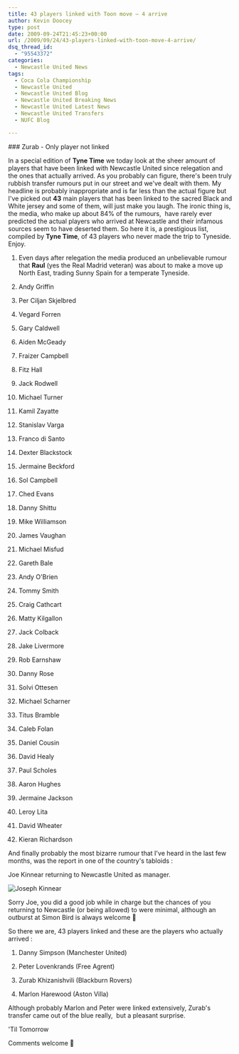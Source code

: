 ```yaml
---
title: 43 players linked with Toon move – 4 arrive
author: Kevin Doocey
type: post
date: 2009-09-24T21:45:23+00:00
url: /2009/09/24/43-players-linked-with-toon-move-4-arrive/
dsq_thread_id:
  - "95543372"
categories:
  - Newcastle United News
tags:
  - Coca Cola Championship
  - Newcastle United
  - Newcastle United Blog
  - Newcastle United Breaking News
  - Newcastle United Latest News
  - Newcastle United Transfers
  - NUFC Blog

---
```

### Zurab - Only player not linked

In a special edition of **Tyne Time** we today look at the sheer amount of players that have been linked with Newcastle United since relegation and the ones that actually arrived. As you probably can figure, there's been truly rubbish transfer rumours put in our street and we've dealt with them. My headline is probably inappropriate and is far less than the actual figure but I've picked out **43** main players that has been linked to the sacred Black and White jersey and some of them, will just make you laugh. The ironic thing is, the media, who make up about 84% of the rumours,  have rarely ever predicted the actual players who arrived at Newcastle and their infamous sources seem to have deserted them. So here it is, a prestigious list, compiled by **Tyne Time**, of 43 players who never made the trip to Tyneside. Enjoy.

1. Even days after relegation the media produced an unbelievable rumour that **Raul** (yes the Real Madrid veteran) was about to make a move up North East, trading Sunny Spain for a temperate Tyneside.

2. Andy Griffin

3. Per Ciljan Skjelbred

4. Vegard Forren

5. Gary Caldwell

6. Aiden McGeady

7. Fraizer Campbell

8. Fitz Hall

9. Jack Rodwell

10. Michael Turner

11. Kamil Zayatte

12. Stanislav Varga

13. Franco di Santo

14. Dexter Blackstock

15. Jermaine Beckford

16. Sol Campbell

17. Ched Evans

18. Danny Shittu

19. Mike Williamson

20. James Vaughan

21. Michael Misfud

22. Gareth Bale

23. Andy O'Brien

24. Tommy Smith

25. Craig Cathcart

26. Matty Kilgallon

27. Jack Colback

28. Jake Livermore

29. Rob Earnshaw

30. Danny Rose

31. Solvi Ottesen

32. Michael Scharner

33. Titus Bramble

34. Caleb Folan

35. Daniel Cousin

36. David Healy

37. Paul Scholes

38. Aaron Hughes

39. Jermaine Jackson

40. Leroy Lita

41. David Wheater

42. Kieran Richardson

And finally probably the most bizarre rumour that I've heard in the last few months, was the report in one of the country's tabloids :

Joe Kinnear returning to Newcastle United as manager.

![Joseph Kinnear](https://static.guim.co.uk/sys-images/Football/Pix/pictures/2009/1/31/1233409993906/Joe-Kinnear-001.jpg)

Sorry Joe, you did a good job while in charge but the chances of you returning to Newcastle (or being allowed) to were minimal, although an outburst at Simon Bird is always welcome 🙂

So there we are, 43 players linked and these are the players who actually arrived :

1. Danny Simpson (Manchester United)

2. Peter Lovenkrands (Free Agrent)

3. Zurab Khizanishvili (Blackburn Rovers)

4. Marlon Harewood (Aston Villa)

Although probably Marlon and Peter were linked extensively, Zurab's transfer came out of the blue really,  but a pleasant surprise.

'Til Tomorrow

Comments welcome 🙂
